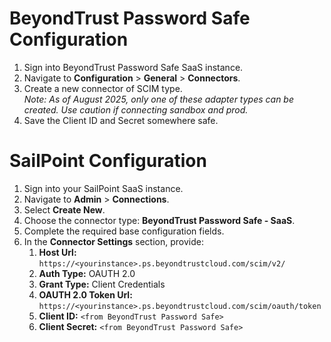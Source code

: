 # BeyondTrust Password Safe Configuration
1. Sign into BeyondTrust Password Safe SaaS instance.
2. Navigate to **Configuration** > **General** > **Connectors**.
3. Create a new connector of SCIM type.  
    *Note: As of August 2025, only one of these adapter types can be created. Use caution if connecting sandbox and prod.*
4. Save the Client ID and Secret somewhere safe.

# SailPoint Configuration
1. Sign into your SailPoint SaaS instance.
2. Navigate to **Admin** > **Connections**.
3. Select **Create New**.
4. Choose the connector type: **BeyondTrust Password Safe - SaaS**.
5. Complete the required base configuration fields.
6. In the **Connector Settings** section, provide:
    1. **Host Url:** `https://<yourinstance>.ps.beyondtrustcloud.com/scim/v2/`
    2. **Auth Type:** OAUTH 2.0
    3. **Grant Type:** Client Credentials
    4. **OAUTH 2.0 Token Url:** `https://<yourinstance>.ps.beyondtrustcloud.com/scim/oauth/token`
    5. **Client ID:** `<from BeyondTrust Password Safe>`
    6. **Client Secret:** `<from BeyondTrust Password Safe>`
